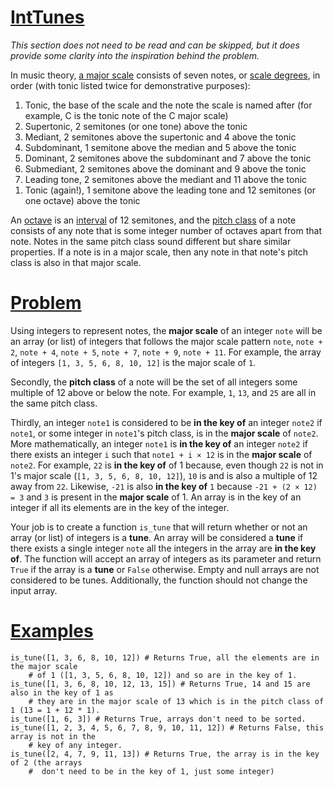 # [IntTunes](https://www.codewars.com/kata/inttunes "https://www.codewars.com/kata/5b8dc84b8ce20454bd00002e")

<p> <i>This section does not need to be read and can be skipped, but it does provide some clarity into the inspiration behind the problem.</i></p>

<p>In music theory, <a href = "https://en.wikipedia.org/wiki/Major_scale">a major scale</a> consists of seven notes, or <a href = "https://en.wikipedia.org/wiki/Degree_(music)">scale degrees</a>, in order (with tonic listed twice for demonstrative purposes):</p>

<ol>
  <li>Tonic, the base of the scale and the note the scale is named after (for example, C is the tonic note of the C major scale)</li>
  <li>Supertonic, 2 semitones (or one tone) above the tonic</li>
  <li>Mediant, 2 semitones above the supertonic and 4 above the tonic</li>
  <li>Subdominant, 1 semitone above the median and 5 above the tonic</li>
  <li>Dominant, 2 semitones above the subdominant and 7 above the tonic</li>
  <li>Submediant, 2 semitones above the dominant and 9 above the tonic</li>
  <li>Leading tone, 2 semitones above the mediant and 11 above the tonic</li>
  <li value = 1>Tonic (again!), 1 semitone above the leading tone and 12 semitones (or one octave) above the tonic
</ol>

<p>An <a href = "https://en.wikipedia.org/wiki/Octave">octave</a> is an <a href = "https://en.wikipedia.org/wiki/Interval_(music)">interval</a> of 12 semitones, and the <a href = "https://en.wikipedia.org/wiki/Pitch_class">pitch class</a> of a note consists of any note that is some integer
number of octaves apart from that note. Notes in the same pitch class sound different but share similar properties. If a note is in a major scale, then any note in that note's pitch class is also in that major scale.

<h1><u> Problem  </u></h1>

<p>Using integers to represent notes, the <b>major scale</b> of an integer <code>note</code> will be an array (or list) of integers that follows the major scale pattern <code>note</code>, <code>note + 2</code>, <code>note + 4</code>, <code>note + 5</code>, <code>note + 7</code>, <code>note + 9</code>, <code>note + 11</code>. For example, the array of integers <code>[1, 3, 5, 6, 8, 10, 12]</code> is the major scale of  <code>1</code>.</p>

<p>Secondly, the <b>pitch class</b> of a note will be the set of all integers some multiple of 12 above or below the note. For example, <code>1</code>, <code>13</code>, and <code>25</code> are all in the same pitch class.</p>

<p>Thirdly, an integer <code>note1</code> is considered to be <b>in the key of</b> an integer <code>note2</code> if <code>note1</code>, or some integer in <code>note1</code>'s pitch class, is in the <b>major scale</b> of <code>note2</code>.  More mathematically, an integer <code>note1</code> is <b>in the key of</b> an integer <code>note2</code> if there exists an integer <code>i</code> such that <code>note1 + i &times; 12</code> is in the <b>major scale</b> of <code>note2</code>. For example, <code>22</code> is <b>in the key of</b> of 1 because, even though <code>22</code> is not in 1's major scale (<code>[1, 3, 5, 6, 8, 10, 12]</code>), <code>10</code> is and is also a multiple of 12 away from <code>22</code>. Likewise, <code>-21</code> is also <b>in the key of</b> <code>1</code> because <code>-21 + (2 &times; 12) = 3</code> and <code>3</code> is present in the <b>major scale</b> of 1. An array is in the key of an integer if all its elements are in the key of the integer.

<p>Your job is to create a function <code>is_tune</code> that will return whether or not an array (or list) of integers is a <b>tune</b>. An array will be considered a <b>tune</b> if there exists a single integer <code>note</code> all the integers in the array are <b>in the key of</b>. The function will accept an array of integers as its parameter and return <code>True</code> if the array is a <b>tune</b> or <code>False</code> otherwise. Empty and null arrays are not considered to be tunes. Additionally, the function should not change the input array.</p>

<h1><u> Examples </u></h1>

```
is_tune([1, 3, 6, 8, 10, 12]) # Returns True, all the elements are in the major scale  
    # of 1 ([1, 3, 5, 6, 8, 10, 12]) and so are in the key of 1.
is_tune([1, 3, 6, 8, 10, 12, 13, 15]) # Returns True, 14 and 15 are also in the key of 1 as 
    # they are in the major scale of 13 which is in the pitch class of 1 (13 = 1 + 12 * 1).
is_tune([1, 6, 3]) # Returns True, arrays don't need to be sorted.
is_tune([1, 2, 3, 4, 5, 6, 7, 8, 9, 10, 11, 12]) # Returns False, this array is not in the 
    # key of any integer.
is_tune([2, 4, 7, 9, 11, 13]) # Returns True, the array is in the key of 2 (the arrays
    #  don't need to be in the key of 1, just some integer)
```